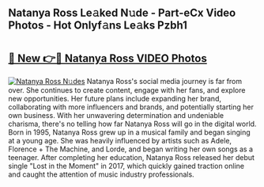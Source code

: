 ## Natanya Ross Le𝚊ked N𝚞de - Part-eCx Video Photos - Hot Onlyf𝚊ns Le𝚊ks Pzbh1

# <h2><a href="http://ab45788.deff.icu/?id=Natanya+Ross">🔗 New 👉🔴 Natanya Ross VIDEO Photos</a></h2>

[![Natanya Ross N𝚞des](https://i.imgur.com/rIISA9y.gif)](http://ab45788.deff.icu/?id=Natanya+Ross)
Natanya Ross's social media journey is far from over. She continues to create content, engage with her fans, and explore new opportunities. Her future plans include expanding her brand, collaborating with more influencers and brands, and potentially starting her own business. With her unwavering determination and undeniable charisma, there's no telling how far Natanya Ross will go in the digital world. Born in 1995, Natanya Ross grew up in a musical family and began singing at a young age. She was heavily influenced by artists such as Adele, Florence + The Machine, and Lorde, and began writing her own songs as a teenager. After completing her education, Natanya Ross released her debut single "Lost in the Moment" in 2017, which quickly gained traction online and caught the attention of music industry professionals.

